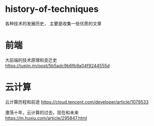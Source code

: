 # history-of-techniques
各种技术的发展历史， 主要是收集一些优质的文章

# 前端

大前端的技术原理和变迁史 https://juejin.im/post/5b5adc9b6fb9a04f9244555d

# 云计算
云计算历程和前途 https://cloud.tencent.com/developer/article/1079533

激荡十年，云计算的过去，现在和未来 https://m.huxiu.com/article/295847.html
